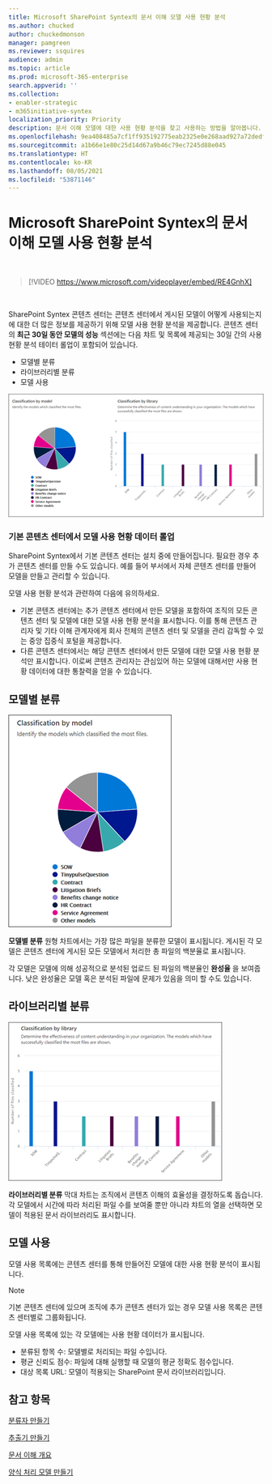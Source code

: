 ```yaml
---
title: Microsoft SharePoint Syntex의 문서 이해 모델 사용 현황 분석
ms.author: chucked
author: chuckedmonson
manager: pamgreen
ms.reviewer: ssquires
audience: admin
ms.topic: article
ms.prod: microsoft-365-enterprise
search.appverid: ''
ms.collection:
- enabler-strategic
- m365initiative-syntex
localization_priority: Priority
description: 문서 이해 모델에 대한 사용 현황 분석을 찾고 사용하는 방법을 알아봅니다.
ms.openlocfilehash: 9ea408485a7cf1ff935192775eab2325e0e268aad927a72dedf237f0e81a3e0f
ms.sourcegitcommit: a1b66e1e80c25d14d67a9b46c79ec7245d88e045
ms.translationtype: HT
ms.contentlocale: ko-KR
ms.lasthandoff: 08/05/2021
ms.locfileid: "53871146"
---
```

# <a name="document-understanding-model-usage-analytics-in-microsoft-sharepoint-syntex"></a>Microsoft SharePoint Syntex의 문서 이해 모델 사용 현황 분석

</br>

> [!VIDEO https://www.microsoft.com/videoplayer/embed/RE4GnhX]  

</br>


SharePoint Syntex 콘텐츠 센터는 콘텐츠 센터에서 게시된 모델이 어떻게 사용되는지에 대한 더 많은 정보를 제공하기 위해 모델 사용 현황 분석을 제공합니다. 콘텐츠 센터의 <b>최근 30일 동안 모델의 성능</b> 섹션에는 다음 챠트 및 목록에 제공되는 30일 간의 사용 현황 분석 테이터 롤업이 포함되어 있습니다.

- 모델별 분류
- 라이브러리별 분류
- 모델 사용 

 ![모델 분석](../media/content-understanding/model-analytics.png) </br>

### <a name="roll-up-of-model-usage-data-in-the-default-content-center"></a>기본 콘텐츠 센터에서 모델 사용 현황 데이터 롤업

SharePoint Syntex에서 기본 콘텐츠 센터는 설치 중에 만들어집니다. 필요한 경우 추가 콘텐츠 센터를 만들 수도 있습니다. 예를 들어 부서에서 자체 콘텐츠 센터를 만들어 모델을 만들고 관리할 수 있습니다. 

모델 사용 현황 분석과 관련하여 다음에 유의하세요.

- 기본 콘텐츠 센터에는 추가 콘텐츠 센터에서 만든 모델을 포함하여 조직의 모든 콘텐츠 센터 및 모델에 대한 모델 사용 현황 분석을 표시합니다. 이를 통해 콘텐츠 관리자 및 기타 이해 관계자에게 회사 전체의 콘텐츠 센터 및 모델을 관리 감독할 수 있는 중앙 집중식 포털을 제공합니다.  
- 다른 콘텐츠 센터에서는 해당 콘텐츠 센터에서 만든 모델에 대한 모델 사용 현황 분석만 표시합니다. 이로써 콘텐츠 관리자는 관심있어 하는 모델에 대해서만 사용 현황 데이터에 대한 통찰력을 얻을 수 있습니다.


## <a name="classification-by-model"></a>모델별 분류

   ![총 모델 백분율](../media/content-understanding/total-model-percentage.png) </br>

**모델별 분류** 원형 차트에서는 가장 많은 파일을 분류한 모델이 표시됩니다. 게시된 각 모델은 콘텐츠 센터에 게시된 모든 모델에서 처리한 총 파일의 백분율로 표시됩니다.

각 모델은 모델에 의해 성공적으로 분석된 업로드 된 파일의 백분율인 **완성율** 을 보여줍니다. 낮은 완성율은 모델 혹은 분석된 파일에 문제가 있음을 의미 할 수도 있습니다.

## <a name="classification-by-library"></a>라이브러리별 분류

   ![처리된 파일](../media/content-understanding/files-processed-over-time.png) </br>

**라이브러리별 분류** 막대 차트는 조직에서 콘텐츠 이해의 효율성을 결정하도록 돕습니다.  각 모델에서 시간에 따라 처리된 파일 수를 보여줄 뿐만 아니라 챠트의 열을 선택하면 모델이 적용된 문서 라이브러리도 표시합니다.


## <a name="model-usage"></a>모델 사용

모델 사용 목록에는 콘텐츠 센터를 통해 만들어진 모델에 대한 사용 현황 분석이 표시됩니다.  

> [!NOTE]
> 기본 콘텐츠 센터에 있으며 조직에 추가 콘텐츠 센터가 있는 경우 모델 사용 목록은 콘텐츠 센터별로 그룹화됩니다.

모델 사용 목록에 있는 각 모델에는 사용 현황 데이터가 표시됩니다.

- 분류된 항목 수: 모델별로 처리되는 파일 수입니다.
- 평균 신뢰도 점수: 파일에 대해 실행할 때 모델의 평균 정확도 점수입니다.
- 대상 목록 URL: 모델이 적용되는 SharePoint 문서 라이브러리입니다.



## <a name="see-also"></a>참고 항목
[분류자 만들기](create-a-classifier.md)

[추출기 만들기](create-an-extractor.md)

[문서 이해 개요](document-understanding-overview.md)

[양식 처리 모델 만들기](create-a-form-processing-model.md)  
